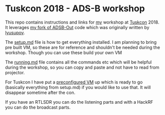 # Tuskcon 2018 - ADS-B workshop
This repo contains instructions and links for [my](https://twitter.com/nzkarit) workshop at [Tuskcon](http://tuskcon.org/#program) 2018. It leverages [my fork of ADSB-Out](https://github.com/nzkarit/ADSB-Out) code which was originally written by [lyusupov](https://github.com/lyusupov/ADSB-Out).

The [setup.md](https://github.com/nzkarit/tuskcon-2018-vm/blob/master/setup.md) file is how to get everything installed. I am planning to bring pre built VM, so these are for reference and shouldn't be needed during the workshop. Though you can use these build your own VM

The [running.md](https://github.com/nzkarit/tuskcon-2018-vm/blob/master/running.md) file contains all the commands etc which will be helpful during the workshop, so you can copy and paste and not have to read from projector.

For Tuskcon I have put a [preconfigured VM](https://drive.google.com/file/d/1oIs01Pma_5cCD2O2yjfDhq82-Qgdy432/view?usp=sharing) up which is ready to go (basically everything from setup.md) if you would like to use that. It will disappear sometime after the con.

If you have an RTLSDR you can do the listening parts and with a HackRF you can do the broadcast parts.
